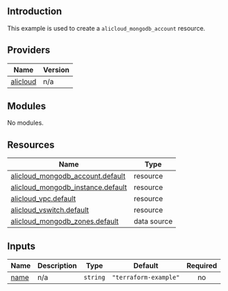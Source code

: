 ## Introduction

This example is used to create a `alicloud_mongodb_account` resource.

<!-- BEGIN_TF_DOCS -->
## Providers

| Name | Version |
|------|---------|
| <a name="provider_alicloud"></a> [alicloud](#provider\_alicloud) | n/a |

## Modules

No modules.

## Resources

| Name | Type |
|------|------|
| [alicloud_mongodb_account.default](https://registry.terraform.io/providers/aliyun/alicloud/latest/docs/resources/mongodb_account) | resource |
| [alicloud_mongodb_instance.default](https://registry.terraform.io/providers/aliyun/alicloud/latest/docs/resources/mongodb_instance) | resource |
| [alicloud_vpc.default](https://registry.terraform.io/providers/aliyun/alicloud/latest/docs/resources/vpc) | resource |
| [alicloud_vswitch.default](https://registry.terraform.io/providers/aliyun/alicloud/latest/docs/resources/vswitch) | resource |
| [alicloud_mongodb_zones.default](https://registry.terraform.io/providers/aliyun/alicloud/latest/docs/data-sources/mongodb_zones) | data source |

## Inputs

| Name | Description | Type | Default | Required |
|------|-------------|------|---------|:--------:|
| <a name="input_name"></a> [name](#input\_name) | n/a | `string` | `"terraform-example"` | no |
<!-- END_TF_DOCS -->    